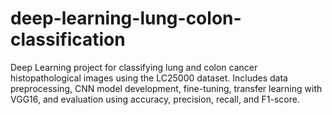 # deep-learning-lung-colon-classification
Deep Learning project for classifying lung and colon cancer histopathological images using the LC25000 dataset. Includes data preprocessing, CNN model development, fine-tuning, transfer learning with VGG16, and evaluation using accuracy, precision, recall, and F1-score.
